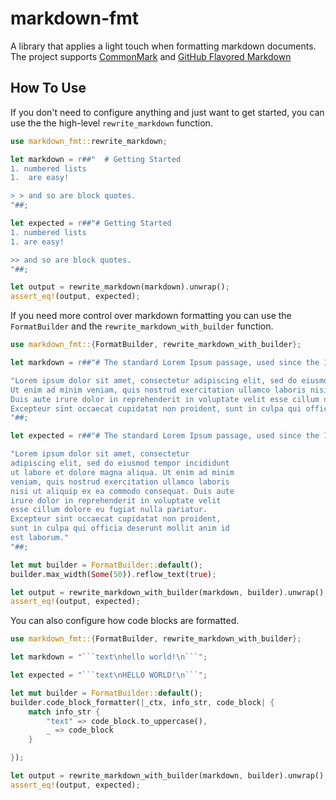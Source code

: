 # markdown-fmt

A library that applies a light touch when formatting markdown documents.
The project supports [CommonMark] and [GitHub Flavored Markdown]

[CommonMark]: https://spec.commonmark.org/
[GitHub Flavored Markdown]: https://github.github.com/gfm/


## How To Use

If you don't need to configure anything and just want to get started, you can use the the high-level
`rewrite_markdown` function.

```rust
use markdown_fmt::rewrite_markdown;

let markdown = r##"  # Getting Started
1. numbered lists
1.  are easy!

> > and so are block quotes.
"##;

let expected = r##"# Getting Started
1. numbered lists
1. are easy!

>> and so are block quotes.
"##;

let output = rewrite_markdown(markdown).unwrap();
assert_eq!(output, expected);
```

If you need more control over markdown formatting you can use the `FormatBuilder` and the
`rewrite_markdown_with_builder` function.


```rust
use markdown_fmt::{FormatBuilder, rewrite_markdown_with_builder};

let markdown = r##"# The standard Lorem Ipsum passage, used since the 1500s

"Lorem ipsum dolor sit amet, consectetur adipiscing elit, sed do eiusmod tempor incididunt ut labore et dolore magna aliqua.
Ut enim ad minim veniam, quis nostrud exercitation ullamco laboris nisi ut aliquip ex ea commodo consequat.
Duis aute irure dolor in reprehenderit in voluptate velit esse cillum dolore eu fugiat nulla pariatur.
Excepteur sint occaecat cupidatat non proident, sunt in culpa qui officia deserunt mollit anim id est laborum."
"##;

let expected = r##"# The standard Lorem Ipsum passage, used since the 1500s

"Lorem ipsum dolor sit amet, consectetur
adipiscing elit, sed do eiusmod tempor incididunt
ut labore et dolore magna aliqua. Ut enim ad minim
veniam, quis nostrud exercitation ullamco laboris
nisi ut aliquip ex ea commodo consequat. Duis aute
irure dolor in reprehenderit in voluptate velit
esse cillum dolore eu fugiat nulla pariatur.
Excepteur sint occaecat cupidatat non proident,
sunt in culpa qui officia deserunt mollit anim id
est laborum."
"##;

let mut builder = FormatBuilder::default();
builder.max_width(Some(50)).reflow_text(true);

let output = rewrite_markdown_with_builder(markdown, builder).unwrap();
assert_eq!(output, expected);
```

You can also configure how code blocks are formatted.

````rust
use markdown_fmt::{FormatBuilder, rewrite_markdown_with_builder};

let markdown = "```text\nhello world!\n```";

let expected = "```text\nHELLO WORLD!\n```";

let mut builder = FormatBuilder::default();
builder.code_block_formatter(|_ctx, info_str, code_block| {
    match info_str {
        "text" => code_block.to_uppercase(),
        _ => code_block
    }

});

let output = rewrite_markdown_with_builder(markdown, builder).unwrap();
assert_eq!(output, expected);
`````
